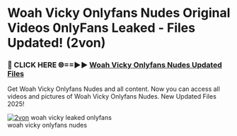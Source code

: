 # Woah Vicky Onlyfans Nudes Original Videos 0nlyFans Leaked - Files Updated! (2von)

<h3>🔴 CLICK HERE 🌐==►► <a href="https://tinyurl.com/x26r9saj" rel="nofollow">Woah Vicky Onlyfans Nudes Updated Files</a></h3>

Get Woah Vicky Onlyfans Nudes and all content. Now you can access all videos and pictures of Woah Vicky Onlyfans Nudes. New Updated Files 2025!

[![2von](https://i.imgur.com/LkgZPqh.gif)](https://tinyurl.com/x26r9saj)
woah vicky leaked onlyfans<br>
woah vicky onlyfans nudes